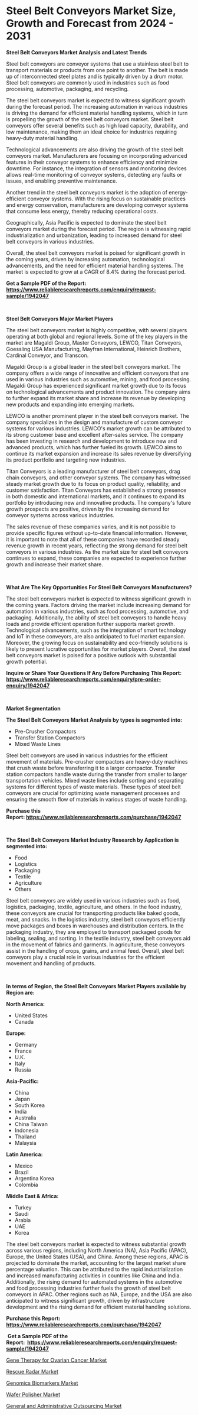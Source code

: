 <p><h1>Steel Belt Conveyors Market Size, Growth and Forecast from 2024 - 2031</h1></p><p><strong>Steel Belt Conveyors Market Analysis and Latest Trends</strong></p>
<p><p>Steel belt conveyors are conveyor systems that use a stainless steel belt to transport materials or products from one point to another. The belt is made up of interconnected steel plates and is typically driven by a drum motor. Steel belt conveyors are commonly used in industries such as food processing, automotive, packaging, and recycling.</p><p>The steel belt conveyors market is expected to witness significant growth during the forecast period. The increasing automation in various industries is driving the demand for efficient material handling systems, which in turn is propelling the growth of the steel belt conveyors market. Steel belt conveyors offer several benefits such as high load capacity, durability, and low maintenance, making them an ideal choice for industries requiring heavy-duty material handling.</p><p>Technological advancements are also driving the growth of the steel belt conveyors market. Manufacturers are focusing on incorporating advanced features in their conveyor systems to enhance efficiency and minimize downtime. For instance, the integration of sensors and monitoring devices allows real-time monitoring of conveyor systems, detecting any faults or issues, and enabling preventive maintenance.</p><p>Another trend in the steel belt conveyors market is the adoption of energy-efficient conveyor systems. With the rising focus on sustainable practices and energy conservation, manufacturers are developing conveyor systems that consume less energy, thereby reducing operational costs.</p><p>Geographically, Asia Pacific is expected to dominate the steel belt conveyors market during the forecast period. The region is witnessing rapid industrialization and urbanization, leading to increased demand for steel belt conveyors in various industries.</p><p>Overall, the steel belt conveyors market is poised for significant growth in the coming years, driven by increasing automation, technological advancements, and the need for efficient material handling systems. The market is expected to grow at a CAGR of 8.4% during the forecast period.</p></p>
<p><strong>Get a Sample PDF of the Report:&nbsp; <a href="https://www.reliableresearchreports.com/enquiry/request-sample/1942047">https://www.reliableresearchreports.com/enquiry/request-sample/1942047</a></strong></p>
<p>&nbsp;</p>
<p><strong>Steel Belt Conveyors Major Market Players</strong></p>
<p><p>The steel belt conveyors market is highly competitive, with several players operating at both global and regional levels. Some of the key players in the market are Magaldi Group, Master Conveyors, LEWCO, Titan Conveyors, Goessling USA Manufacturing, Mayfran International, Heinrich Brothers, Cardinal Conveyor, and Transcon.</p><p>Magaldi Group is a global leader in the steel belt conveyors market. The company offers a wide range of innovative and efficient conveyors that are used in various industries such as automotive, mining, and food processing. Magaldi Group has experienced significant market growth due to its focus on technological advancements and product innovation. The company aims to further expand its market share and increase its revenue by developing new products and expanding into emerging markets.</p><p>LEWCO is another prominent player in the steel belt conveyors market. The company specializes in the design and manufacture of custom conveyor systems for various industries. LEWCO's market growth can be attributed to its strong customer base and excellent after-sales service. The company has been investing in research and development to introduce new and advanced products, which has further fueled its growth. LEWCO aims to continue its market expansion and increase its sales revenue by diversifying its product portfolio and targeting new industries.</p><p>Titan Conveyors is a leading manufacturer of steel belt conveyors, drag chain conveyors, and other conveyor systems. The company has witnessed steady market growth due to its focus on product quality, reliability, and customer satisfaction. Titan Conveyors has established a strong presence in both domestic and international markets, and it continues to expand its portfolio by introducing new and innovative products. The company's future growth prospects are positive, driven by the increasing demand for conveyor systems across various industries.</p><p>The sales revenue of these companies varies, and it is not possible to provide specific figures without up-to-date financial information. However, it is important to note that all of these companies have recorded steady revenue growth in recent years, reflecting the strong demand for steel belt conveyors in various industries. As the market size for steel belt conveyors continues to expand, these companies are expected to experience further growth and increase their market share.</p></p>
<p>&nbsp;</p>
<p><strong>What Are The Key Opportunities For Steel Belt Conveyors Manufacturers?</strong></p>
<p><p>The steel belt conveyors market is expected to witness significant growth in the coming years. Factors driving the market include increasing demand for automation in various industries, such as food processing, automotive, and packaging. Additionally, the ability of steel belt conveyors to handle heavy loads and provide efficient operation further supports market growth. Technological advancements, such as the integration of smart technology and IoT in these conveyors, are also anticipated to fuel market expansion. Moreover, the growing focus on sustainability and eco-friendly solutions is likely to present lucrative opportunities for market players. Overall, the steel belt conveyors market is poised for a positive outlook with substantial growth potential.</p></p>
<p><strong>Inquire or Share Your Questions If Any Before Purchasing This Report: <a href="https://www.reliableresearchreports.com/enquiry/pre-order-enquiry/1942047">https://www.reliableresearchreports.com/enquiry/pre-order-enquiry/1942047</a></strong></p>
<p>&nbsp;</p>
<p><strong>Market Segmentation</strong></p>
<p><strong>The Steel Belt Conveyors Market Analysis by types is segmented into:</strong></p>
<p><ul><li>Pre-Crusher Compactors</li><li>Transfer Station Compactors</li><li>Mixed Waste Lines</li></ul></p>
<p><p>Steel belt conveyors are used in various industries for the efficient movement of materials. Pre-crusher compactors are heavy-duty machines that crush waste before transferring it to a larger compactor. Transfer station compactors handle waste during the transfer from smaller to larger transportation vehicles. Mixed waste lines include sorting and separating systems for different types of waste materials. These types of steel belt conveyors are crucial for optimizing waste management processes and ensuring the smooth flow of materials in various stages of waste handling.</p></p>
<p><strong>Purchase this Report:&nbsp;<a href="https://www.reliableresearchreports.com/purchase/1942047">https://www.reliableresearchreports.com/purchase/1942047</a></strong></p>
<p>&nbsp;</p>
<p><strong>The Steel Belt Conveyors Market Industry Research by Application is segmented into:</strong></p>
<p><ul><li>Food</li><li>Logistics</li><li>Packaging</li><li>Textile</li><li>Agriculture</li><li>Others</li></ul></p>
<p><p>Steel belt conveyors are widely used in various industries such as food, logistics, packaging, textile, agriculture, and others. In the food industry, these conveyors are crucial for transporting products like baked goods, meat, and snacks. In the logistics industry, steel belt conveyors efficiently move packages and boxes in warehouses and distribution centers. In the packaging industry, they are employed to transport packaged goods for labeling, sealing, and sorting. In the textile industry, steel belt conveyors aid in the movement of fabrics and garments. In agriculture, these conveyors assist in the handling of crops, grains, and animal feed. Overall, steel belt conveyors play a crucial role in various industries for the efficient movement and handling of products.</p></p>
<p>&nbsp;</p>
<p><strong>In terms of Region, the Steel Belt Conveyors Market Players available by Region are:</strong></p>
<p>
    <p> <strong> North America: </strong>
        <ul>
            <li>United States</li>
            <li>Canada</li>
        </ul>
        </p> 
    <p> <strong> Europe: </strong>
        <ul>
            <li>Germany</li>
            <li>France</li>
            <li>U.K.</li>
            <li>Italy</li>
            <li>Russia</li>
        </ul>
        </p> 
    <p> <strong> Asia-Pacific: </strong>
        <ul>
            <li>China</li>
            <li>Japan</li>
            <li>South Korea</li>
            <li>India</li>
            <li>Australia</li>
            <li>China Taiwan</li>
            <li>Indonesia</li>
            <li>Thailand</li>
            <li>Malaysia</li>
        </ul>
        </p> 
    <p> <strong> Latin America: </strong>
        <ul>
            <li>Mexico</li>
            <li>Brazil</li>
            <li>Argentina Korea</li>
            <li>Colombia</li>
        </ul>
        </p> 
    <p> <strong> Middle East & Africa: </strong>
        <ul>
            <li>Turkey</li>
            <li>Saudi</li>
            <li>Arabia</li>
            <li>UAE</li>
            <li>Korea</li>
        </ul>
    </p>
    </p>
<p><p>The steel belt conveyors market is expected to witness substantial growth across various regions, including North America (NA), Asia Pacific (APAC), Europe, the United States (USA), and China. Among these regions, APAC is projected to dominate the market, accounting for the largest market share percentage valuation. This can be attributed to the rapid industrialization and increased manufacturing activities in countries like China and India. Additionally, the rising demand for automated systems in the automotive and food processing industries further fuels the growth of steel belt conveyors in APAC. Other regions such as NA, Europe, and the USA are also anticipated to witness significant growth, driven by infrastructure development and the rising demand for efficient material handling solutions.</p></p>
<p><strong>Purchase this Report: <a href="https://www.reliableresearchreports.com/purchase/1942047">https://www.reliableresearchreports.com/purchase/1942047</a></strong></p>
<p>&nbsp;<strong>Get a Sample PDF of the Report:&nbsp;&nbsp;<a href="https://www.reliableresearchreports.com/enquiry/request-sample/1942047">https://www.reliableresearchreports.com/enquiry/request-sample/1942047</a></strong></p>
<p><strong></strong></p>
<p><p><a href="https://medium.com/@juliepayne1928/gene-therapy-for-ovarian-cancer-market-size-reveals-the-best-marketing-channels-in-global-industry-5bae0f3532e4">Gene Therapy for Ovarian Cancer Market</a></p><p><a href="https://github.com/gulaimolin/Market-Research-Report-List-2/blob/main/rescue-radar-market.md">Rescue Radar Market</a></p><p><a href="https://medium.com/@susanwest38/genomics-biomarkers-market-competitive-analysis-market-trends-and-forecast-to-2030-5898d7a2213f">Genomics Biomarkers Market</a></p><p><a href="https://github.com/ruslanpoljakovrd177/Market-Research-Report-List-2/blob/main/wafer-polisher-market.md">Wafer Polisher Market</a></p><p><a href="https://medium.com/p/2e2dfd01a1a1/edit">General and Administrative Outsourcing Market</a></p></p>